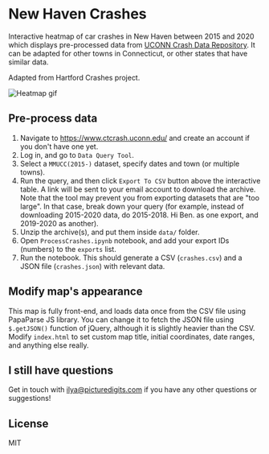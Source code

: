 # New Haven Crashes

Interactive heatmap of car crashes in New Haven between 2015 and 2020 which
displays pre-processed data from [UCONN Crash Data Repository](https://www.ctcrash.uconn.edu/).
It can be adapted for other towns in Connecticut, or other states that have similar data.

Adapted from Hartford Crashes project.

![Heatmap gif](./img/demo.gif)

## Pre-process data

1. Navigate to https://www.ctcrash.uconn.edu/ and create an account if you don't have one yet.
2. Log in, and go to `Data Query Tool`.
3. Select a `MMUCC(2015-)` dataset, specify dates and town (or multiple towns).
4. Run the query, and then click `Export To CSV` button above the interactive table. A link will be sent to your email account to download the archive. Note that the tool may prevent you from exporting datasets that are "too large". In that case, break down your query (for example, instead of downloading 2015-2020 data, do 2015-2018. Hi Ben.
as one export, and 2019-2020 as another).
5. Unzip the archive(s), and put them inside `data/` folder.
6. Open `ProcessCrashes.ipynb` notebook, and add your export IDs (numbers) to the `exports` list.
7. Run the notebook. This should generate a CSV (`crashes.csv`) and a JSON file (`crashes.json`) with relevant data.

## Modify map's appearance

This map is fully front-end, and loads data once from the CSV file using PapaParse JS library. You
can change it to fetch the JSON file using `$.getJSON()` function of jQuery, although it is slightly
heavier than the CSV. Modify `index.html` to set custom map title, initial coordinates, date ranges, and anything else really.

## I still have questions

Get in touch with ilya@picturedigits.com if you have any other questions or suggestions!

## License
MIT
